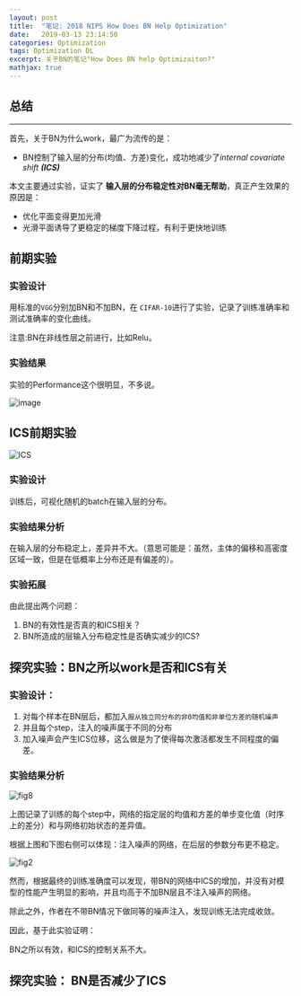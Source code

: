 ```yaml
---
layout: post
title:  "笔记: 2018 NIPS How Does BN Help Optimization"
date:   2019-03-13 23:14:50
categories: Optimization
tags: Optimization DL
excerpt: 关于BN的笔记"How Does BN help Optimizaiton?"
mathjax: true
---
```


## 总结 ##
---
首先，关于BN为什么work，最广为流传的是：

* BN控制了输入层的分布(均值、方差)变化，成功地减少了*internal covariate shift **(ICS)***
	
本文主要通过实验，证实了 **输入层的分布稳定性对BN毫无帮助**，真正产生效果的原因是：

* 优化平面变得更加光滑
* 光滑平面诱导了更稳定的梯度下降过程，有利于更快地训练


## 前期实验 ##

### 实验设计

用标准的`VGG`分别加BN和不加BN，在 `CIFAR-10`进行了实验，记录了训练准确率和测试准确率的变化曲线。

注意:BN在非线性层之前进行，比如Relu。

### 实验结果

实验的Performance这个很明显，不多说。

![image](https://github.com/wonderseen/wonderseen.github.io/blob/master/postimg/2019-03-14vgg-test.png) 

## ICS前期实验 ##

![ICS](https://github.com/wonderseen/wonderseen.github.io/blob/master/postimg/2019-03-14-ICS-test.png?raw=true)

### 实验设计

训练后，可视化随机的batch在输入层的分布。

### 实验结果分析

在输入层的分布稳定上，差异并不大。（意思可能是：虽然，主体的偏移和高密度区域一致，但是在低概率上分布还是有偏差的）。

### 实验拓展

由此提出两个问题：

1. BN的有效性是否真的和ICS相关？
2. BN所造成的层输入分布稳定性是否确实减少的ICS?

## 探究实验：BN之所以work是否和ICS有关 ##

### 实验设计：

1. 对每个样本在BN层后，都加入`服从独立同分布的非0均值和非单位方差的随机噪声`
2. 并且每个step，注入的噪声属于不同的分布
3. 加入噪声会产生ICS位移，这么做是为了使得每次激活都发生不同程度的偏差。

### 实验结果分析

![fig8](https://github.com/wonderseen/wonderseen.github.io/blob/master/postimg/2019-03-14-ICS-comparison.png)

上图记录了训练的每个step中，网络的指定层的均值和方差的单步变化值（时序上的差分）和与网络初始状态的差异值。

根据上图和下图右侧可以体现：注入噪声的网络，在后层的参数分布更不稳定。

![fig2](https://github.com/wonderseen/wonderseen.github.io/blob/master/postimg/2019-03-14-BN-noise-experiments.png)

然而，根据最终的训练准确度可以发现，带BN的网络中ICS的增加，并没有对模型的性能产生明显的影响，并且均高于不加BN层且不注入噪声的网络。

除此之外，作者在不带BN情况下做同等的噪声注入，发现训练无法完成收敛。

因此，基于此实验证明：

BN之所以有效，和ICS的控制关系不大。

## 探究实验： BN是否减少了ICS ##
